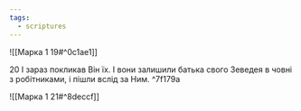 ```yaml
---
tags:
  - scriptures
---
```


![[Марка 1 19#^0c1ae1]]

20 І зараз покликав Він їх. І вони залишили батька свого Зеведея в човні з робітниками, і пішли вслід за Ним. ^7f179a

![[Марка 1 21#^8deccf]]